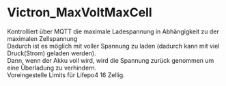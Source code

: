 # Victron_MaxVoltMaxCell
Kontrolliert über MQTT die maximale Ladespannung in Abhängigkeit zu der maximalen Zellspannung<br>
Dadurch ist es möglich mit voller Spannung zu laden (dadurch kann mit viel Druck(Strom) geladen werden).<br>
Dann, wenn der Akku voll wird, wird die Spannung zurück genommen um eine Überladung zu verhindern.<br>
Voreingestelle Limits für Lifepo4 16 Zellig. 
